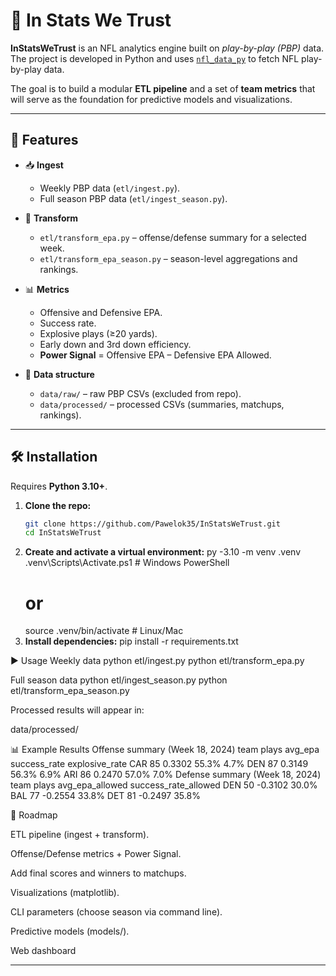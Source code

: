 # 🏈 In Stats We Trust

**InStatsWeTrust** is an NFL analytics engine built on *play-by-play (PBP)* data.  
The project is developed in Python and uses [`nfl_data_py`](https://github.com/nflverse/nfl_data_py) to fetch NFL play-by-play data.  

The goal is to build a modular **ETL pipeline** and a set of **team metrics** that will serve as the foundation for predictive models and visualizations.

---

## 🚀 Features

- 📥 **Ingest**
  - Weekly PBP data (`etl/ingest.py`).
  - Full season PBP data (`etl/ingest_season.py`).

- 🔄 **Transform**
  - `etl/transform_epa.py` – offense/defense summary for a selected week.
  - `etl/transform_epa_season.py` – season-level aggregations and rankings.

- 📊 **Metrics**
  - Offensive and Defensive EPA.
  - Success rate.
  - Explosive plays (≥20 yards).
  - Early down and 3rd down efficiency.
  - **Power Signal** = Offensive EPA – Defensive EPA Allowed.

- 📂 **Data structure**
  - `data/raw/` – raw PBP CSVs (excluded from repo).
  - `data/processed/` – processed CSVs (summaries, matchups, rankings).

---

## 🛠️ Installation

Requires **Python 3.10+**.

1. **Clone the repo:**
   ```bash
   git clone https://github.com/Pawelok35/InStatsWeTrust.git
   cd InStatsWeTrust
2. **Create and activate a virtual environment:**
    py -3.10 -m venv .venv
    .venv\Scripts\Activate.ps1   # Windows PowerShell
    # or
    source .venv/bin/activate    # Linux/Mac
3. **Install dependencies:**
    pip install -r requirements.txt

▶️ Usage
Weekly data
python etl/ingest.py
python etl/transform_epa.py


Full season data
python etl/ingest_season.py
python etl/transform_epa_season.py


Processed results will appear in:

data/processed/


📊 Example Results
Offense summary (Week 18, 2024)
team	plays	avg_epa	success_rate	explosive_rate
CAR	85	0.3302	55.3%	4.7%
DEN	87	0.3149	56.3%	6.9%
ARI	86	0.2470	57.0%	7.0%
Defense summary (Week 18, 2024)
team	plays	avg_epa_allowed	success_rate_allowed
DEN	50	-0.3102	30.0%
BAL	77	-0.2554	33.8%
DET	81	-0.2497	35.8%


📌 Roadmap

 ETL pipeline (ingest + transform).

 Offense/Defense metrics + Power Signal.

 Add final scores and winners to matchups.

 Visualizations (matplotlib).

 CLI parameters (choose season via command line).

 Predictive models (models/).

 Web dashboard


---

